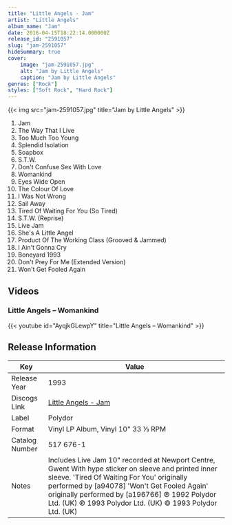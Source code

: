 ```yaml
---
title: "Little Angels - Jam"
artist: "Little Angels"
album_name: "Jam"
date: 2016-04-15T18:22:14.000000Z
release_id: "2591057"
slug: "jam-2591057"
hideSummary: true
cover:
    image: "jam-2591057.jpg"
    alt: "Jam by Little Angels"
    caption: "Jam by Little Angels"
genres: ["Rock"]
styles: ["Soft Rock", "Hard Rock"]
---
```


{{< img src="jam-2591057.jpg" title="Jam by Little Angels" >}}

<!-- section break -->

1. Jam
2. The Way That I Live
3. Too Much Too Young
4. Splendid Isolation
5. Soapbox
6. S.T.W.
7. Don't Confuse Sex With Love
8. Womankind
9. Eyes Wide Open
10. The Colour Of Love
11. I Was Not Wrong
12. Sail Away
13. Tired Of Waiting For You (So Tired)
14. S.T.W. (Reprise)
15. Live Jam
16. She's A Little Angel
17. Product Of The Working Class (Grooved & Jammed)
18. I Ain't Gonna Cry
19. Boneyard 1993
20. Don't Prey For Me (Extended Version)
21. Won't Get Fooled Again

<!-- section break -->




## Videos
### Little Angels – Womankind
{{< youtube id="AyqjkGLewpY" title="Little Angels – Womankind" >}}<br>



## Release Information
|  Key           | Value                                                |
| ---------------| ---------------------------------------------------- |
| Release Year   | 1993                                   |
| Discogs Link   | [Little Angels - Jam](https://www.discogs.com/release/2591057-Little-Angels-Jam) |
| Label          | Polydor |
| Format         | Vinyl LP Album, Vinyl 10" 33 ⅓ RPM |
| Catalog Number | 517 676-1 |
| Notes | Includes Live Jam 10" recorded at Newport Centre, Gwent  With hype sticker on sleeve and printed inner sleeve.  'Tired Of Waiting For You' originally performed by [a94078] 'Won't Get Fooled Again' originally performed by [a196766]  ℗ 1992 Polydor Ltd. (UK) ℗ 1993 Polydor Ltd. (UK) © 1993 Polydor Ltd. (UK) |